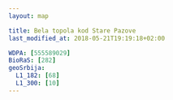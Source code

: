 ```yaml
---
layout: map

title: Bela topola kod Stare Pazove
last_modified_at: 2018-05-21T19:19:18+02:00

WDPA: [555589029]
BioRaS: [282]
geoSrbija:
  L1_182: [68]
  L1_300: [10]
---
```


